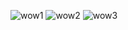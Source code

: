 ![wow1](https://github.com/mahamudhasan0/Counter_App/assets/72403684/66e6e667-3d4d-4684-b4b2-50fb631702ec)
![wow2](https://github.com/mahamudhasan0/Counter_App/assets/72403684/e3f7bef6-3bb4-40e5-b3db-661f3a50f132)
![wow3](https://github.com/mahamudhasan0/Counter_App/assets/72403684/302f7d4d-df2e-4c1f-b3d9-2995cd2624af)
